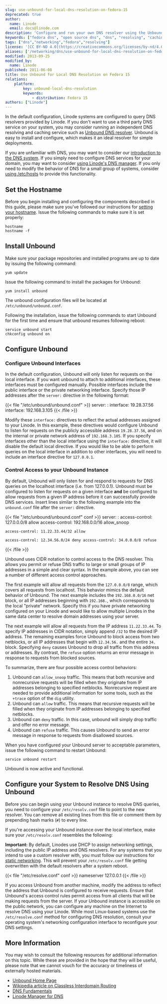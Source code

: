 ```yaml
---
slug: use-unbound-for-local-dns-resolution-on-fedora-15
deprecated: true
author:
  name: Linode
  email: docs@linode.com
description: 'Configure and run your own DNS resolver using the Unbound Server on Ubuntu Fedora 15.'
keywords: ["fedora dns", "open source dns", "dns", "resolving", "caching", "unbound"]
tags: ["dns","networking","fedora","resolving"]
license: '[CC BY-ND 4.0](https://creativecommons.org/licenses/by-nd/4.0)'
aliases: ['/networking/dns/use-unbound-for-local-dns-resolution-on-fedora-15/','/dns-guides/unbound-dns-resolver-fedora-15/']
modified: 2013-09-25
modified_by:
  name: Linode
published: 2011-06-08
title: Use Unbound for Local DNS Resolution on Fedora 15
relations:
    platform:
        key: unbound-local-dns-resolution
        keywords:
            - distribution: Fedora 15
authors: ["Linode"]
---
```




In the default configuration, Linode systems are configured to query DNS resolvers provided by Linode. If you don't want to use a third party DNS service on your system, you may consider running an independent DNS resolving and caching service such as [Unbound DNS resolver](http://unbound.net). Unbound is easy to install and configure, which makes it an ideal resolver for simple deployments.

If you are unfamiliar with DNS, you may want to consider our [introduction to the DNS system](/docs/guides/dns-overview/). If you simply need to configure DNS services for your domain, you may want to consider [using Linode's DNS manager](/docs/products/networking/dns-manager/guides/common-dns-configurations/). If you only need to modify the behavior of DNS for a small group of systems, consider [using /etc/hosts](/docs/guides/linux-system-administration-basics/#configure-the-etchosts-file) to provide this functionality.

## Set the Hostname

Before you begin installing and configuring the components described in this guide, please make sure you've followed our instructions for [setting your hostname](/docs/products/platform/get-started/#setting-the-hostname). Issue the following commands to make sure it is set properly:

    hostname
    hostname -f

## Install Unbound

Make sure your package repositories and installed programs are up to date by issuing the following command:

    yum update

Issue the following command to install the packages for Unbound:

    yum install unbound

The unbound configuration files will be located at `/etc/unbound/unbound.conf`.

Following the installation, issue the following commands to start Unbound for the first time and ensure that unbound resumes following reboot:

    service unbound start
    chkconfig unbound on

## Configure Unbound

### Configure Unbound Interfaces

In the default configuration, Unbound will only listen for requests on the local interface. If you want unbound to attach to additional interfaces, these interfaces must be configured manually. Possible interfaces include the public interface or the private networking interface. Specify those IP addresses after the `server:` directive in the following format:

{{< file "/etc/unbound/unbound.conf" >}}
server:
:   interface: 19.28.37.56 interface: 192.168.3.105
{{< /file >}}

Modify these `interface:` directives to reflect the actual addresses assigned to your Linode. In this example, these directives would configure Unbound to listen for requests on the publicly accessible address `19.28.37.56`, and on the internal or private network address of `192.168.3.105`. If you specify interfaces other than the local interface using the `interface:` directive, it will disable the default local directive. If you would like to be able to perform queries on the local interface in addition to other interfaces, you will need to include an interface directive for `127.0.0.1`.

### Control Access to your Unbound Instance

By default, Unbound will only listen for and respond to requests for DNS queries on the localhost interface (i.e. from 127.0.0.1). Unbound must be configured to listen for requests on a given interface **and** be configured to allow requests from a given IP address before it can successfully provide DNS services. Insert lines similar to the following example into the `unbound.conf` file after the `server:` directive.

{{< file "/etc/unbound/unbound.conf" conf >}}
server:
:   access-control: 127.0.0.0/8 allow access-control: 192.168.0.0/16 allow_snoop

    access-control: 11.22.33.44/32 allow

    access-control: 12.34.56.0/24 deny access-control: 34.0.0.0/8 refuse
{{< /file >}}

Unbound uses CIDR notation to control access to the DNS resolver. This allows you permit or refuse DNS traffic to large or small groups of IP addresses in a simple and clear syntax. In the example above, you can see a number of different access control approaches.

The first example will allow all requests from the `127.0.0.0/8` range, which covers all requests from localhost. This behavior mimics the default behavior of Unbound. The next example includes the `192.168.0.0/16` net block, or all IP addresses beginning with `192.168.`, which corresponds to the local "private" network. Specify this if you have private networking configured on your Linode and would like to allow multiple Linodes in the same data center to resolve domain addresses using your server.

The next example will allow all requests from the IP address `11.22.33.44`. To specify IP addresses in CIDR notation, simply append `/32` to the desired IP address. The remaining examples force Unbound to block access from two netblocks, or all IP addresses that begin with `12.34.56.` and the entire `34.` block. Specifying `deny` causes Unbound to drop all traffic from this address or addresses. By contrast, the `refuse` option returns an error message in response to requests from blocked sources.

To summarize, there are four possible access control behaviors:

1.  Unbound can `allow_snoop` traffic. This means that both recursive and nonrecursive requests will be filled when they originate from IP addresses belonging to specified netblocks. Nonrecursive request are needed to provide additional information for some tools, such as the `+trace` option of the `dig` utility.
2.  Unbound can `allow` traffic. This means that recursive requests will be filled when they originate from IP addresses belonging to specified netblocks.
3.  Unbound can `deny` traffic. In this case, unbound will simply drop traffic and offer no error message.
4.  Unbound can `refuse` traffic. This causes Unbound to send an error message in response to requests from disallowed sources.

When you have configured your Unbound server to acceptable parameters, issue the following command to restart Unbound:

    service unbound restart

Unbound is now active and functional.

## Configure your System to Resolve DNS Using Unbound

Before you can begin using your Unbound instance to resolve DNS queries, you need to configure your `/etc/resolv.conf` file to point to the new resolver. You can remove all existing lines from this file or comment them by prepending hash marks (`#`) to every line.

If you're accessing your Unbound instance over the local interface, make sure your `/etc/resolv.conf` resembles the following:

**Important:** By default, Linodes use DHCP to assign networking settings, including the public IP address and DNS resolvers. For any systems that you intend to use a custom resolver with, you must follow our instructions for [static networking](/docs/products/compute/compute-instances/guides/manual-network-configuration/#static-network-configuration). This will prevent your `/etc/resolv.conf` file getting overwritten with the default resolvers after a system reboot.

{{< file "/etc/resolve.conf" conf >}}
nameserver 127.0.0.1
{{< /file >}}

If you access Unbound from another machine, modify the address to reflect the address that Unbound is configured to receive requests. Ensure that Unbound's access control rules permit access from all clients that will be making requests from the server. If your Unbound instance is accessible on the public network, you can configure any machine on the Internet to resolve DNS using your Linode. While most Linux-based systems use the `/etc/resolve.conf` method for configuring DNS resolution, consult your operating system's networking configuration interface to reconfigure your DNS settings.

## More Information

You may wish to consult the following resources for additional information on this topic. While these are provided in the hope that they will be useful, please note that we cannot vouch for the accuracy or timeliness of externally hosted materials.

- [Unbound Home Page](http://www.unbound.net)
- [Wikipedia article on Classless Interdomain Routing](http://en.wikipedia.org/wiki/Classless_Inter-Domain_Routing)
- [DNS Fundamentals](/docs/guides/dns-overview/)
- [Linode Manager for DNS](/docs/products/networking/dns-manager/guides/common-dns-configurations/)



